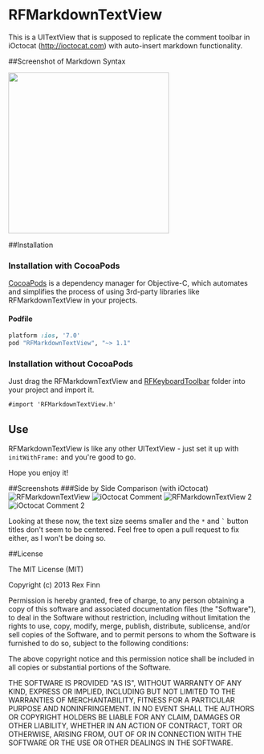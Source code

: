 RFMarkdownTextView
==================

This is a UITextView that is supposed to replicate the comment toolbar in iOctocat (http://ioctocat.com) with auto-insert markdown functionality.

##Screenshot of Markdown Syntax

<img src='http://i.imgur.com/3QDNlrj.png' width='320px'>

##Installation

### Installation with CocoaPods

[CocoaPods](http://cocoapods.org) is a dependency manager for Objective-C, which automates and simplifies the process of using 3rd-party libraries like RFMarkdownTextView in your projects.

#### Podfile

```ruby
platform :ios, '7.0'
pod "RFMarkdownTextView", "~> 1.1"
```

### Installation without CocoaPods

Just drag the RFMarkdownTextView and [RFKeyboardToolbar](http://github.com/rexfinn/RFKeyboardToolbar) folder into your project and import it.

```
#import 'RFMarkdownTextView.h'
```

## Use

RFMarkdownTextView is like any other UITextView - just set it up with `initWithFrame:` and you're good to go.

Hope you enjoy it!

##Screenshots
###Side by Side Comparison (with iOctocat)
![RFMarkdownTextView](http://i.imgur.com/NEAocbW.png)
![iOctocat Comment](http://i.imgur.com/P8eeXZf.png) 
![RFMarkdownTextView 2](http://i.imgur.com/0jIR5vh.png)
![iOctocat Comment 2](http://i.imgur.com/qPCf2wQ.png) 

Looking at these now, the text size seems smaller and the `*` and `` ` `` button titles don't seem to be centered.  Feel free to open a pull request to fix either, as I won't be doing so.

##License

The MIT License (MIT)

Copyright (c) 2013 Rex Finn

Permission is hereby granted, free of charge, to any person obtaining a copy of
this software and associated documentation files (the "Software"), to deal in
the Software without restriction, including without limitation the rights to
use, copy, modify, merge, publish, distribute, sublicense, and/or sell copies of
the Software, and to permit persons to whom the Software is furnished to do so,
subject to the following conditions:

The above copyright notice and this permission notice shall be included in all
copies or substantial portions of the Software.

THE SOFTWARE IS PROVIDED "AS IS", WITHOUT WARRANTY OF ANY KIND, EXPRESS OR
IMPLIED, INCLUDING BUT NOT LIMITED TO THE WARRANTIES OF MERCHANTABILITY, FITNESS
FOR A PARTICULAR PURPOSE AND NONINFRINGEMENT. IN NO EVENT SHALL THE AUTHORS OR
COPYRIGHT HOLDERS BE LIABLE FOR ANY CLAIM, DAMAGES OR OTHER LIABILITY, WHETHER
IN AN ACTION OF CONTRACT, TORT OR OTHERWISE, ARISING FROM, OUT OF OR IN
CONNECTION WITH THE SOFTWARE OR THE USE OR OTHER DEALINGS IN THE SOFTWARE.
